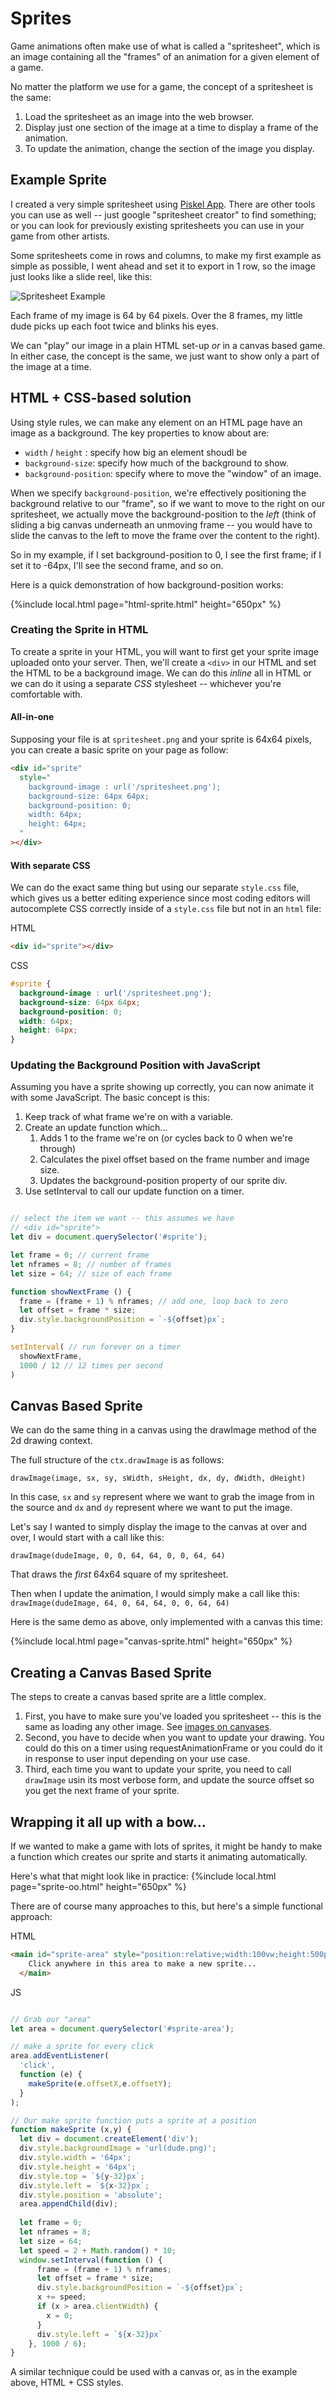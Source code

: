 # Sprites

Game animations often make use of what is called a "spritesheet", which is an image containing all the "frames" of an animation for a given element of a game.

No matter the platform we use for a game, the concept of a spritesheet is the same:

1. Load the spritesheet as an image into the web browser.
2. Display just one section of the image at a time to display a frame of the animation.
3. To update the animation, change the section of the image you display.

## Example Sprite

I created a very simple spritesheet using [Piskel App](https://www.piskelapp.com/p/create/sprite). There are other tools you can use as well -- just google "spritesheet creator" to find something; or you can look for previously existing spritesheets you can use in your game from other artists.

Some spritesheets come in rows and columns, to make my first example as simple as possible, I went ahead and set it to export in 1 row, so the image just looks like
a slide reel, like this:

![Spritesheet Example](../embeds/dude.png)

Each frame of my image is 64 by 64 pixels. Over the 8 frames, my little dude picks up each foot twice and blinks his eyes.

We can "play" our image in a plain HTML set-up *or* in a canvas based game. In either case, the concept is the same, we just want to show only a part of the image at a time.

## HTML + CSS-based solution

Using style rules, we can make any element on an HTML page have an image as a background. The key properties to know about are:

* `width` / `height` : specify how big an element shoudl be
* `background-size`: specify how much of the background to show.
* `background-position`: specify where to move the "window" of an image.

When we specify `background-position`, we're effectively positioning the background relative to our "frame", so if we want to move to the right on our spritesheet, we
actually move the background-position to the *left* (think of sliding a big canvas
underneath an unmoving frame -- you would have to slide the canvas to the left to
move the frame over the content to the right).

So in my example, if I set background-position to 0, I see the first frame; if I set 
it to -64px, I'll see the second frame, and so on.

Here is a quick demonstration of how background-position works:

{%include local.html page="html-sprite.html" height="650px" %}

### Creating the Sprite in HTML

To create a sprite in your HTML, you will want to first get your sprite image uploaded onto your server. Then, we'll create a `<div>` in our HTML and set the HTML to be a background image. We can do this *inline* all in HTML or we can do it using a separate *CSS* stylesheet -- whichever you're comfortable with.

#### All-in-one

Supposing your file is at `spritesheet.png` and your sprite is 64x64 pixels, you can create a basic sprite on your page as follow:

```html
<div id="sprite"
  style="
    background-image : url('/spritesheet.png');
    background-size: 64px 64px;
    background-position: 0;
    width: 64px;
    height: 64px;
  "
></div>
```

#### With separate CSS

We can do the exact same thing but using our separate `style.css` file, which gives us a better editing experience since most coding editors will autocomplete CSS correctly inside of a `style.css` file but not in an `html` file:

HTML
```html
<div id="sprite"></div>
```

CSS
```css
#sprite {
  background-image : url('/spritesheet.png');
  background-size: 64px 64px;
  background-position: 0;
  width: 64px;
  height: 64px;
}
```

### Updating the Background Position with JavaScript

Assuming you have a sprite showing up correctly, you can now animate it with some JavaScript. The basic concept is this:

1. Keep track of what frame we're on with a variable.
2. Create an update function which...
   1. Adds 1 to the frame we're on (or cycles back to 0 when we're through)
   2. Calculates the pixel offset based on the frame number and image size.
   3. Updates the background-position property of our sprite div.
3. Use setInterval to call our update function on a timer.


```javascript

// select the item we want -- this assumes we have
// <div id="sprite">
let div = document.querySelector('#sprite'); 

let frame = 0; // current frame
let nframes = 8; // number of frames
let size = 64; // size of each frame

function showNextFrame () {
  frame = (frame + 1) % nframes; // add one, loop back to zero
  let offset = frame * size;
  div.style.backgroundPosition = `-${offset}px`;
}

setInterval( // run forever on a timer
  showNextFrame,
  1000 / 12 // 12 times per second
)

```

## Canvas Based Sprite

We can do the same thing in a canvas using the drawImage method of the 2d drawing context.

The full structure of the `ctx.drawImage` is as follows:


`drawImage(image, sx, sy, sWidth, sHeight, dx, dy, dWidth, dHeight)`

In this case, `sx` and `sy` represent where we want to grab the image from in the source and `dx` and `dy` represent where we want to put the image.

Let's say I wanted to simply display the image to the canvas at over and over, I would start with a call like this:

`drawImage(dudeImage, 0, 0, 64, 64, 0, 0, 64, 64)`

That draws the *first* 64x64 square of my spritesheet.

Then when I update the animation, I would simply make a call like this:
`drawImage(dudeImage, 64, 0, 64, 64, 0, 0, 64, 64)`

Here is the same demo as above, only implemented with a canvas this time:

{%include local.html page="canvas-sprite.html" height="650px" %}

## Creating a Canvas Based Sprite

The steps to create a canvas based sprite are a little complex. 

1. First, you have to make sure you've loaded you spritesheet -- this is the same as loading any other image. See [images on canvases](../canvas/images.md).
2. Second, you have to decide when you want to update your drawing. You could do this on a timer using requestAnimationFrame or you could do it in response to user input depending on your use case.
3. Third, each time you want to update your sprite, you need to call `drawImage` usin its most verbose form, and update the source offset so you get the next frame of your sprite.

## Wrapping it all up with a bow...

If we wanted to make a game with lots of sprites, it might be handy to make a function which creates our sprite and starts it animating automatically.

Here's what that might look like in practice:
{%include local.html page="sprite-oo.html" height="650px" %}

There are of course many approaches to this, but here's a simple functional approach:

HTML
```html
<main id="sprite-area" style="position:relative;width:100vw;height:500px;background-color:#cecece;color:#222;display:flex;place-content:center;">
    Click anywhere in this area to make a new sprite...
  </main>
```

JS
```javascript

// Grab our "area"
let area = document.querySelector('#sprite-area');

// make a sprite for every click
area.addEventListener(
  'click',
  function (e) {    
    makeSprite(e.offsetX,e.offsetY);
  }
);

// Our make sprite function puts a sprite at a position
function makeSprite (x,y) {
  let div = document.createElement('div');
  div.style.backgroundImage = 'url(dude.png)';
  div.style.width = '64px';
  div.style.height = '64px';
  div.style.top = `${y-32}px`;
  div.style.left = `${x-32}px`;
  div.style.position = 'absolute';
  area.appendChild(div);
  
  let frame = 0;
  let nframes = 8;
  let size = 64;
  let speed = 2 + Math.random() * 10;
  window.setInterval(function () {
      frame = (frame + 1) % nframes;
      let offset = frame * size;
      div.style.backgroundPosition = `-${offset}px`;     
      x += speed;        
      if (x > area.clientWidth) {
        x = 0;
      }
      div.style.left = `${x-32}px`
    }, 1000 / 6);
}
```

A similar technique could be used with a canvas or, as in the example above, HTML + CSS styles.
